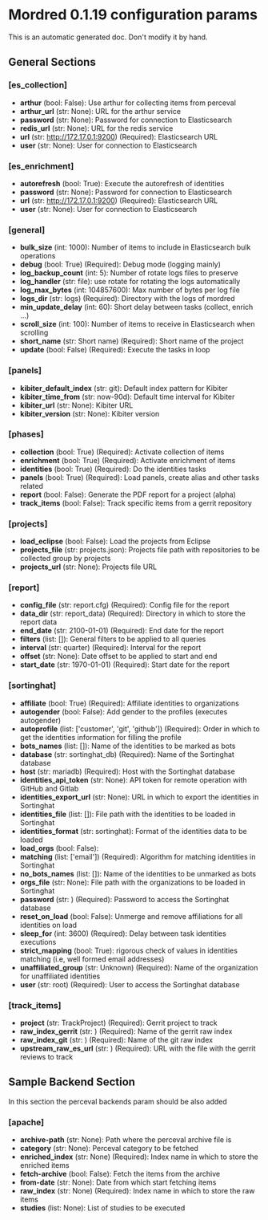# Mordred 0.1.19 configuration params

This is an automatic generated doc. Don't modify it by hand.

## General Sections

### [es_collection] 

 * **arthur** (bool: False): Use arthur for collecting items from perceval
 * **arthur_url** (str: None): URL for the arthur service
 * **password** (str: None): Password for connection to Elasticsearch
 * **redis_url** (str: None): URL for the redis service
 * **url** (str: http://172.17.0.1:9200) (Required): Elasticsearch URL
 * **user** (str: None): User for connection to Elasticsearch
### [es_enrichment] 

 * **autorefresh** (bool: True): Execute the autorefresh of identities
 * **password** (str: None): Password for connection to Elasticsearch
 * **url** (str: http://172.17.0.1:9200) (Required): Elasticsearch URL
 * **user** (str: None): User for connection to Elasticsearch
### [general] 

 * **bulk_size** (int: 1000): Number of items to include in Elasticsearch bulk operations
 * **debug** (bool: True) (Required): Debug mode (logging mainly)
 * **log_backup_count** (int: 5): Number of rotate logs files to preserve
 * **log_handler** (str: file): use rotate for rotating the logs automatically
 * **log_max_bytes** (int: 104857600): Max number of bytes per log file
 * **logs_dir** (str: logs) (Required): Directory with the logs of mordred
 * **min_update_delay** (int: 60): Short delay between tasks (collect, enrich ...)
 * **scroll_size** (int: 100): Number of items to receive in Elasticsearch when scrolling
 * **short_name** (str: Short name) (Required): Short name of the project
 * **update** (bool: False) (Required): Execute the tasks in loop
### [panels] 

 * **kibiter_default_index** (str: git): Default index pattern for Kibiter
 * **kibiter_time_from** (str: now-90d): Default time interval for Kibiter
 * **kibiter_url** (str: None): Kibiter URL
 * **kibiter_version** (str: None): Kibiter version
### [phases] 

 * **collection** (bool: True) (Required): Activate collection of items
 * **enrichment** (bool: True) (Required): Activate enrichment of items
 * **identities** (bool: True) (Required): Do the identities tasks
 * **panels** (bool: True) (Required): Load panels, create alias and other tasks related
 * **report** (bool: False): Generate the PDF report for a project (alpha)
 * **track_items** (bool: False): Track specific items from a gerrit repository
### [projects] 

 * **load_eclipse** (bool: False): Load the projects from Eclipse
 * **projects_file** (str: projects.json): Projects file path with repositories to be collected group by projects
 * **projects_url** (str: None): Projects file URL
### [report] 

 * **config_file** (str: report.cfg) (Required): Config file for the report
 * **data_dir** (str: report_data) (Required): Directory in which to store the report data
 * **end_date** (str: 2100-01-01) (Required): End date for the report
 * **filters** (list: []): General filters to be applied to all queries
 * **interval** (str: quarter) (Required): Interval for the report
 * **offset** (str: None): Date offset to be applied to start and end
 * **start_date** (str: 1970-01-01) (Required): Start date for the report
### [sortinghat] 

 * **affiliate** (bool: True) (Required): Affiliate identities to organizations
 * **autogender** (bool: False): Add gender to the profiles (executes autogender)
 * **autoprofile** (list: ['customer', 'git', 'github']) (Required): Order in which to get the identities information for filling the profile
 * **bots_names** (list: []): Name of the identities to be marked as bots
 * **database** (str: sortinghat_db) (Required): Name of the Sortinghat database
 * **host** (str: mariadb) (Required): Host with the Sortinghat database
 * **identities_api_token** (str: None): API token for remote operation with GitHub and Gitlab
 * **identities_export_url** (str: None): URL in which to export the identities in Sortinghat
 * **identities_file** (list: []): File path with the identities to be loaded in Sortinghat
 * **identities_format** (str: sortinghat): Format of the identities data to be loaded
 * **load_orgs** (bool: False): 
 * **matching** (list: ['email']) (Required): Algorithm for matching identities in Sortinghat
 * **no_bots_names** (list: []): Name of the identities to be unmarked as bots
 * **orgs_file** (str: None): File path with the organizations to be loaded in Sortinghat
 * **password** (str: ) (Required): Password to access the Sortinghat database
 * **reset_on_load** (bool: False): Unmerge and remove affiliations for all identities on load
 * **sleep_for** (int: 3600) (Required): Delay between task identities executions
 * **strict_mapping** (bool: True): rigorous check of values in identities matching (i.e, well formed email addresses)
 * **unaffiliated_group** (str: Unknown) (Required): Name of the organization for unaffiliated identities
 * **user** (str: root) (Required): User to access the Sortinghat database
### [track_items] 

 * **project** (str: TrackProject) (Required): Gerrit project to track
 * **raw_index_gerrit** (str: ) (Required): Name of the gerrit raw index
 * **raw_index_git** (str: ) (Required): Name of the git raw index
 * **upstream_raw_es_url** (str: ) (Required): URL with the file with the gerrit reviews to track
## Sample Backend Section

In this section the perceval backends param should be also added
### [apache]

 * **archive-path** (str: None): Path where the perceval archive file is
 * **category** (str: None): Perceval category to be fetched
 * **enriched_index** (str: None) (Required): Index name in which to store the enriched items
 * **fetch-archive** (bool: False): Fetch the items from the archive
 * **from-date** (str: None): Date from which start fetching items
 * **raw_index** (str: None) (Required): Index name in which to store the raw items
 * **studies** (list: None): List of studies to be executed
